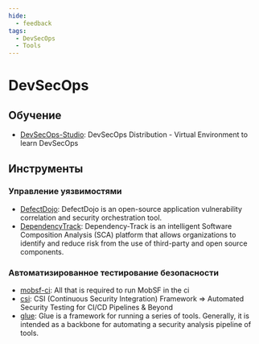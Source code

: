 ```yaml
---
hide:
  - feedback
tags:
  - DevSecOps
  - Tools
---
```


# DevSecOps

## Обучение

- [DevSecOps-Studio](https://github.com/teacheraio/DevSecOps-Studio): DevSecOps Distribution - Virtual Environment to learn DevSecOps

## Инструменты

### Управление уязвимостями

- [DefectDojo](https://github.com/DefectDojo/django-DefectDojo): DefectDojo is an open-source application vulnerability correlation and security orchestration tool.
- [DependencyTrack](https://github.com/DependencyTrack/dependency-track): Dependency-Track is an intelligent Software Composition Analysis (SCA) platform that allows organizations to identify and reduce risk from the use of third-party and open source components. 

### Автоматизированное тестирование безопасности

- [mobsf-ci](https://github.com/Soluto/mobsf-ci): All that is required to run MobSF in the ci
- [csi](https://github.com/ninp0/csi): CSI (Continuous Security Integration) Framework => Automated Security Testing for CI/CD Pipelines & Beyond
- [glue](https://github.com/OWASP/glue): Glue is a framework for running a series of tools. Generally, it is intended as a backbone for automating a security analysis pipeline of tools.